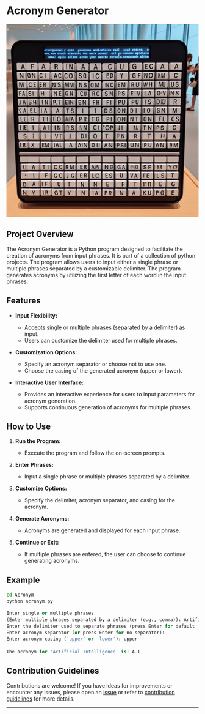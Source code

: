 # Acronym Generator

![acronym](../assets/images/readme_images/acronym.png)

## Project Overview

The Acronym Generator is a Python program designed to facilitate the creation of acronyms from input phrases. It is part of a collection of python projects. The program allows users to input either a single phrase or multiple phrases separated by a customizable delimiter. The program generates acronyms by utilizing the first letter of each word in the input phrases.

## Features

- **Input Flexibility:**

  - Accepts single or multiple phrases (separated by a delimiter) as input.
  - Users can customize the delimiter used for multiple phrases.

- **Customization Options:**

  - Specify an acronym separator or choose not to use one.
  - Choose the casing of the generated acronym (upper or lower).

- **Interactive User Interface:**
  - Provides an interactive experience for users to input parameters for acronym generation.
  - Supports continuous generation of acronyms for multiple phrases.

## How to Use

1. **Run the Program:**

   - Execute the program and follow the on-screen prompts.

2. **Enter Phrases:**

   - Input a single phrase or multiple phrases separated by a delimiter.

3. **Customize Options:**

   - Specify the delimiter, acronym separator, and casing for the acronym.

4. **Generate Acronyms:**

   - Acronyms are generated and displayed for each input phrase.

5. **Continue or Exit:**
   - If multiple phrases are entered, the user can choose to continue generating acronyms.

## Example

```bash
cd Acronym
python acronym.py
```

```python
Enter single or multiple phrases
(Enter multiple phrases separated by a delimiter (e.g., comma)): Artificial Intelligence
Enter the delimiter used to separate phrases (press Enter for default ','):
Enter acronym separator (or press Enter for no separator): -
Enter acronym casing ('upper' or 'lower'): upper

The acronym for 'Artificial Intelligence' is: A-I
```

## Contribution Guidelines

Contributions are welcome! If you have ideas for improvements or encounter any issues, please open an [issue](https://github.com/vrm-piyush/Python-Projects/issues/new/choose) or refer to [contribution guidelines](../CONTRIBUTING.md) for more details.

---
